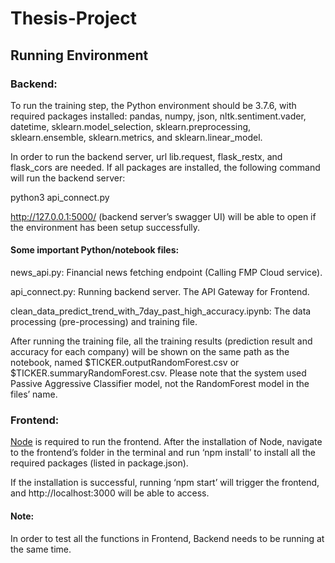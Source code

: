 # Thesis-Project
## Running Environment

### Backend:

To run the training step, the Python environment should be 3.7.6, with required packages installed: pandas, numpy, json, nltk.sentiment.vader, datetime, sklearn.model_selection, sklearn.preprocessing, sklearn.ensemble, sklearn.metrics, and sklearn.linear_model.

In order to run the backend server, url lib.request, flask_restx, and flask_cors are needed. If all packages are installed, the following command will run the backend server:

python3 api_connect.py

http://127.0.0.1:5000/ (backend server’s swagger UI) will be able to open if the environment has been setup successfully.

#### Some important Python/notebook files:
news_api.py: Financial news fetching endpoint (Calling FMP Cloud service).

api_connect.py: Running backend server. The API Gateway for Frontend.

clean_data_predict_trend_with_7day_past_high_accuracy.ipynb: The data processing (pre-processing) and training file.

After running the training file, all the training results (prediction result and accuracy for each company) will be shown on the same path as the notebook, named $TICKER.outputRandomForest.csv or $TICKER.summaryRandomForest.csv. Please note that the system used Passive Aggressive Classifier model, not the RandomForest model in the files’ name.

### Frontend:

[Node](https://nodejs.org/en/download/) is required to run the frontend. After the installation of Node, navigate to the frontend’s folder in the terminal and run ‘npm install’ to install all the required packages (listed in package.json).

If the installation is successful, running ‘npm start’ will trigger the frontend, and http://localhost:3000 will be able to access.

#### Note:
In order to test all the functions in Frontend, Backend needs to be running at the same time.
